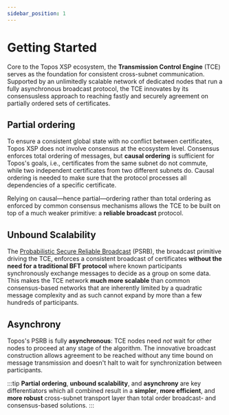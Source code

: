 ```yaml
---
sidebar_position: 1
---
```


# Getting Started

Core to the Topos XSP ecosystem, the **Transmission Control Engine** (TCE) serves as the foundation for consistent cross-subnet communication. Supported by an unlimitedly scalable network of dedicated nodes that run a fully asynchronous broadcast protocol, the TCE innovates by its consensusless approach to reaching fastly and securely agreement on partially ordered sets of certificates.

## Partial ordering

To ensure a consistent global state with no conflict between certificates, Topos XSP does not involve consensus at the ecosystem level. Consensus enforces total ordering of messages, but **causal ordering** is sufficient for Topos's goals, i.e., certificates from the same subnet do not commute, while two independent certificates from two different subnets do. Causal ordering is needed to make sure that the protocol processes all dependencies of a specific certificate.

Relying on causal—hence partial—ordering rather than total ordering as enforced by common consensus mechanisms allows the TCE to be built on top of a much weaker primitive: a **reliable broadcast** protocol.

## Unbound Scalability

The [Probabilistic Secure Reliable Broadcast](/learn/tce/psrb) (PSRB), the broadcast primitive driving the TCE, enforces a consistent broadcast of certificates **without the need for a traditional BFT protocol** where known participants synchronously exchange messages to decide as a group on some data. This makes the TCE network **much more scalable** than common consensus-based networks that are inherently limited by a quadratic message complexity and as such cannot expand by more than a few hundreds of participants.

## Asynchrony

Topos's PSRB is fully **asynchronous**: TCE nodes need _not_ wait for other nodes to proceed at any stage of the algorithm. The innovative broadcast construction allows agreement to be reached without any time bound on message transmission and doesn't halt to wait for synchronization between participants.

:::tip
**Partial ordering**, **unbound scalability**, and **asynchrony** are key differentiators which all combined result in a **simpler**, **more efficient**, and **more robust** cross-subnet transport layer than total order broadcast- and consensus-based solutions.
:::
